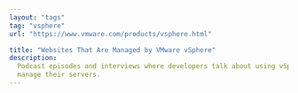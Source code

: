 ```yaml
---
layout: "tags"
tag: "vsphere"
url: "https://www.vmware.com/products/vsphere.html"

title: "Websites That Are Managed by VMware vSphere"
description:
  Podcast episodes and interviews where developers talk about using vSphere to
  manage their servers.
---
```

